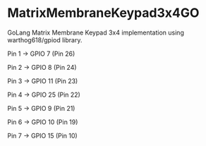 # MatrixMembraneKeypad3x4GO
GoLang Matrix Membrane Keypad 3x4 implementation using warthog618/gpiod library.

Pin 1	-> GPIO 7 (Pin 26)

Pin 2	-> GPIO 8 (Pin 24)

Pin 3	-> GPIO 11 (Pin 23)

Pin 4	-> GPIO 25 (Pin 22)

Pin 5 ->	GPIO 9 (Pin 21)

Pin 6	-> GPIO 10 (Pin 19)

Pin 7	-> GPIO 15 (Pin 10)

